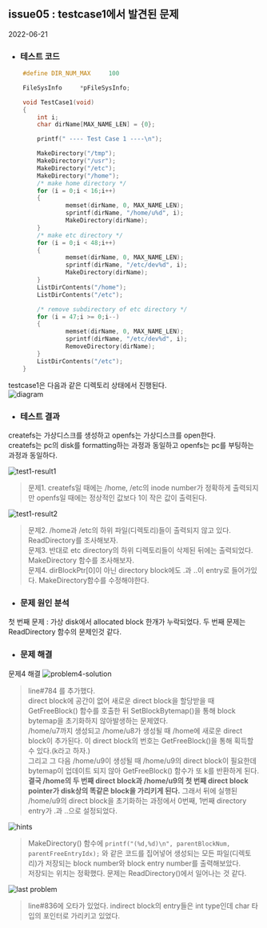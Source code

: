 ## issue05 : testcase1에서 발견된 문제
2022-06-21   

* ### 테스트 코드
```C
	#define DIR_NUM_MAX     100

	FileSysInfo     *pFileSysInfo;

	void TestCase1(void)
	{
		int i;
		char dirName[MAX_NAME_LEN] = {0};

		printf(" ---- Test Case 1 ----\n");

		MakeDirectory("/tmp");
		MakeDirectory("/usr");
		MakeDirectory("/etc");
		MakeDirectory("/home");
		/* make home directory */
		for (i = 0;i < 16;i++)
		{
				memset(dirName, 0, MAX_NAME_LEN);
				sprintf(dirName, "/home/u%d", i);
				MakeDirectory(dirName);
		}
		/* make etc directory */
		for (i = 0;i < 48;i++)
		{
				memset(dirName, 0, MAX_NAME_LEN);
				sprintf(dirName, "/etc/dev%d", i);
				MakeDirectory(dirName);
		}
		ListDirContents("/home");
		ListDirContents("/etc");

		/* remove subdirectory of etc directory */
		for (i = 47;i >= 0;i--)
		{
				memset(dirName, 0, MAX_NAME_LEN);
				sprintf(dirName, "/etc/dev%d", i);
				RemoveDirectory(dirName);
		}
		ListDirContents("/etc");
	}
```   

testcase1은 다음과 같은 디렉토리 상태에서 진행된다.  
<img src="img/testcase1-diagram.png" alt="diagram">  


* ### 테스트 결과

createfs는 가상디스크를 생성하고 openfs는 가상디스크를 open한다.  
createfs는 pc의 disk를 formatting하는 과정과 동일하고 openfs는 pc를 부팅하는 과정과 동일하다.  

<img src="img/test1-result.png" alt="test1-result1">  

> 문제1. createfs일 때에는 /home, /etc의 inode number가 정확하게 출력되지만 openfs일 때에는 정상적인 값보다 1이 작은 값이 출력된다.   

<img src="img/test1-result2.png" alt="test1-result2">   

> 문제2. /home과 /etc의 하위 파일(디렉토리)들이 출력되지 않고 있다. ReadDirectory를 조사해보자.   
> 문제3. 반대로 etc directory의 하위 디렉토리들이 삭제된 뒤에는 출력되었다. MakeDirectory 함수를 조사해보자.  
> 문제4. dirBlockPtr[0]이 아닌 directory block에도 .과 ..이 entry로 들어가있다. MakeDirectory함수를 수정해야한다.  


* ### 문제 원인 분석  
첫 번째 문제 : 가상 disk에서 allocated block 한개가 누락되었다. 
두 번째 문제는 ReadDirectory 함수의 문제인것 같다.

* ### 문제 해결  
문제4 해결
<img src="img/issue05-p4-solution.png" alt="problem4-solution">  

> line#784 를 추가했다.    
> direct block에 공간이 없어 새로운 direct block을 할당받을 때 GetFreeBlock() 함수를 호출한 뒤 SetBlockBytemap()을 통해 block bytemap을 초기화하지 않아발생하는 문제였다.  
> /home/u7까지 생성되고 /home/u8가 생성될 때 /home에 새로운 direct block이 추가된다. 이 direct block의 번호는 GetFreeBlock()을 통해 획득할 수 있다.(k라고 하자.)   
> 그리고 그 다음 /home/u9이 생성될 때 /home/u9의 direct block이 필요한데 bytemap이 업데이트 되지 않아 GetFreeBlock() 함수가 또 k를 반환하게 된다.   
> __결국 /home의 두 번째 direct block과 /home/u9의 첫 번째 direct block pointer가 disk상의 똑같은 block을 가리키게 된다.__  그래서 뒤에 실행된 /home/u9의 direct block을 초기화하는 과정에서 0번째, 1번째 directory entry가 .과 ..으로 설정되었다.

<img src="img/issue05-hints.png" alt="hints">  

> MakeDirectory() 함수에 `printf("(%d,%d)\n", parentBlockNum, parentFreeEntryIdx);` 와 같은 코드를 집어넣어 생성되는 모든 파일(디렉토리)가 저장되는 block number와 block entry number를 출력해보았다.   
> 저장되는 위치는 정확했다. 문제는 ReadDirectory()에서 일어나는 것 같다.


<img src="img/issue05-finish.png" alt="last problem">  

> line#836에 오타가 있었다. indirect block의 entry들은 int type인데 char 타입의 포인터로 가리키고 있었다.   
